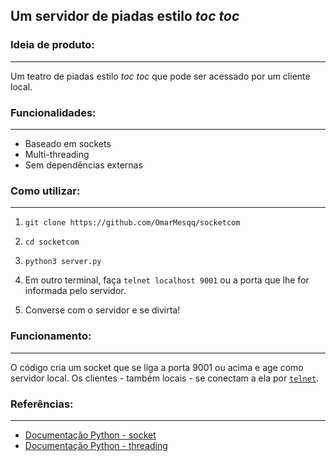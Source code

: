 ## Um servidor de piadas estilo *toc toc* 

### Ideia de produto: 
--- 
Um teatro de piadas estilo *toc toc* que pode ser acessado por um cliente local. 

### Funcionalidades: 
--- 
- Baseado em sockets 
- Multi-threading 
- Sem dependências externas 

### Como utilizar:
---
1)  `git clone https://github.com/OmarMesqq/socketcom` 

2) `cd socketcom` 

3) `python3 server.py` 

4) Em outro terminal, faça `telnet localhost 9001` ou a porta que lhe for informada pelo servidor.

5) Converse com o servidor e se divirta!

### Funcionamento: 
---
O código cria um socket que se liga a porta 9001 ou acima e age como servidor local. Os clientes - também locais - se conectam a ela por [`telnet`](https://en.wikipedia.org/wiki/Telnet). 

### Referências:
---
- [Documentação Python - socket](https://docs.python.org/3/library/socket.html) 
- [Documentação Python - threading](https://docs.python.org/3/library/threading.html)
